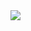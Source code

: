   <tr align="center">
    <td>
      <a href="https://leetcode.com/u/khritish17/" target="_blank"><img  align=top flex-grow=1 src="https://leetcard.jacoblin.cool/khritish17?theme=dark&font=Nunito&ext=contest" /></a> 
    </td>
  </tr>


